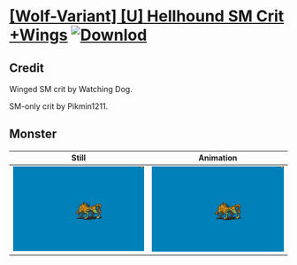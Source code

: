 # [\[Wolf-Variant\] \[U\] Hellhound SM Crit +Wings](./) [![Downlod](https://img.shields.io/badge/Download--red?style=social&logo=github)](https://minhaskamal.github.io/DownGit/#/home?url=https://github.com/Klokinator/FE-Repo/tree/main/Battle%20Animations%2FMonsters%20-%20Basic%20Types%2F%5BWolf-Variant%5D%20%5BU%5D%20Hellhound%20SM%20Crit%20%2BWings%2F8.%20Monster%20(SM%20Crit))

## Credit

Winged SM crit by Watching Dog.

SM-only crit by Pikmin1211.

## Monster

| Still | Animation |
| :---: | :-------: |
| ![Monster still](./Monster_000.png) | ![Monster animation](./Monster.gif) |
